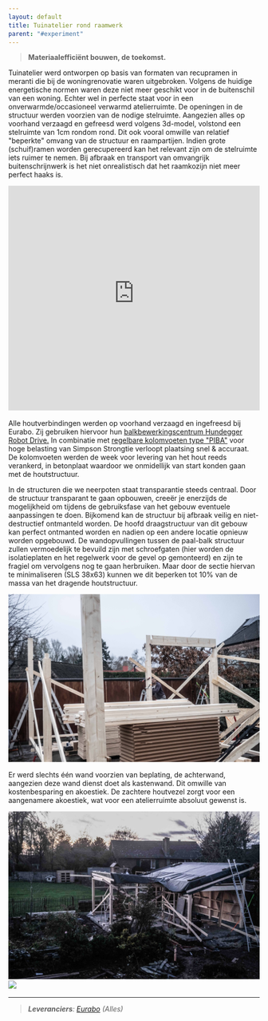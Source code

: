 ```yaml
---
layout: default
title: Tuinatelier rond raamwerk
parent: "#experiment"
---
```


>  **Materiaalefficiënt bouwen, de toekomst.**

Tuinatelier werd ontworpen op basis van formaten van recupramen in meranti die bij de woningrenovatie waren uitgebroken. Volgens de huidige energetische normen waren deze niet meer geschikt voor in de buitenschil van een woning. Echter wel in perfecte staat voor in een onverwarmde/occasioneel verwarmd atelierruimte. De openingen in de structuur werden voorzien van de nodige stelruimte. Aangezien alles op voorhand verzaagd en gefreesd werd volgens 3d-model, volstond een stelruimte van 1cm rondom rond. Dit ook vooral omwille van relatief "beperkte" omvang van de structuur en raampartijen. Indien grote (schuif)ramen worden gerecupereerd kan het relevant zijn om de stelruimte iets ruimer te nemen. Bij afbraak en transport van omvangrijk buitenschrijnwerk is het niet onrealistisch dat het raamkozijn niet meer perfect haaks is.

<iframe src="https://3dwarehouse.sketchup.com/embed/011d93a8-2775-4240-af19-ca93c353d269" frameborder="0" scrolling="no" marginheight="0" marginwidth="0" width=100% height="450" allowfullscreen></iframe> 

Alle houtverbindingen werden op voorhand verzaagd en ingefreesd bij Eurabo. Zij gebruiken hiervoor hun [balkbewerkingscentrum Hundegger Robot Drive.](https://www.eurabo.be/nl/balkbewerking-houtbouw) In combinatie met [regelbare kolomvoeten type "PIBA"](https://www.eurabo.be/nl/producten/simpson-strong-tie-kolomvoet-piba) voor hoge belasting van Simpson Strongtie verloopt plaatsing snel & accuraat. De kolomvoeten werden de week voor levering van het hout reeds verankerd, in betonplaat waardoor we onmidellijk van start konden gaan met de houtstructuur.

In de structuren die we neerpoten staat transparantie steeds centraal. Door de structuur transparant te gaan opbouwen, creeër je enerzijds de mogelijkheid om tijdens de gebruiksfase van het gebouw eventuele aanpassingen te doen. Bijkomend kan de structuur bij afbraak veilig en niet-destructief ontmanteld worden. De hoofd draagstructuur van dit gebouw kan perfect ontmanted worden en nadien op een andere locatie opnieuw worden opgebouwd. De wandopvullingen tussen de paal-balk structuur zullen vermoedelijk te bevuild zijn met schroefgaten (hier worden de isolatieplaten en het regelwerk voor de gevel op gemonteerd) en zijn te fragiel om vervolgens nog te gaan herbruiken. Maar door de sectie hiervan te minimaliseren (SLS 38x63) kunnen we dit beperken tot 10% van de massa van het dragende houtstructuur.

<img src="https://raw.githubusercontent.com/SimonBoury/rondomhout/9ea952aa05558c21add0b1f213f0dbb4a9bb0a5a/assets/images/2020%20VIJVE/2020%20VIJVE%20001.jpg"/>

Er werd slechts één wand voorzien van beplating, de achterwand, aangezien deze wand dienst doet als kastenwand. Dit omwille van kostenbesparing en akoestiek. De zachtere houtvezel zorgt voor een aangenamere akoestiek, wat voor een atelierruimte absoluut gewenst is. 

<img src="https://raw.githubusercontent.com/SimonBoury/rondomhout/9ea952aa05558c21add0b1f213f0dbb4a9bb0a5a/assets/images/2020%20VIJVE/2020%20VIJVE%20002.jpg"/>
<img src="https://raw.githubusercontent.com/SimonBoury/rondomhout/9ea952aa05558c21add0b1f213f0dbb4a9bb0a5a/assets/images/2020%20VIJVE/2020%20VIJVE%2000.jpg"/>

***

> ***Leveranciers**: [Eurabo](https://www.eurabo.be/nl) (Alles)*

